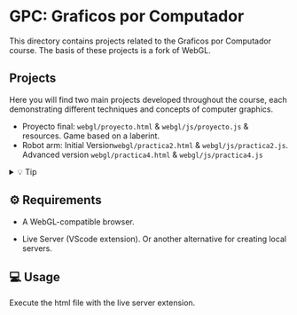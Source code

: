 # GPC: Graficos por Computador

This directory contains projects related to the Graficos por Computador course. The basis of these projects is a fork of WebGL.

## Projects

Here you will find two main projects developed throughout the course, each demonstrating different techniques and concepts of computer graphics.

 - Proyecto final: `webgl/proyecto.html` & `webgl/js/proyecto.js` & resources. Game based on a laberint.
 - Robot arm: Initial Version`webgl/practica2.html` & `webgl/js/practica2.js`. Advanced version  `webgl/practica4.html` & `webgl/js/practica4.js`

<details>
    <summary>💡 Tip</summary>
    <p> - HTML files are executable files with the necessary imports.</p>
    <p> - JS files contain the source code for the projects.</p>
</details>

## ⚙️ Requirements

- A WebGL-compatible browser.

- Live Server (VScode extension). Or another alternative for creating local servers.

## 💻 Usage

Execute the html file with the live server extension.